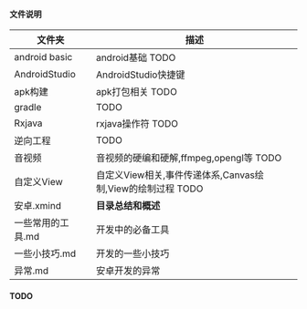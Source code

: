 #### 文件说明

| 文件夹| 描述 |
|--------|--------|
|  android basic     |   android基础 TODO    |
|  AndroidStudio     |   AndroidStudio快捷键     |
|  apk构建      |   apk打包相关 TODO   |
|  gradle    |   TODO   |
|  Rxjava    |  rxjava操作符 TODO     |
|  逆向工程    |   TODO    |
|  音视频    |  音视频的硬编和硬解,ffmpeg,opengl等   TODO  |
|  自定义View    |   自定义View相关,事件传递体系,Canvas绘制,View的绘制过程   TODO  |
|  安卓.xmind   |   **目录总结和概述**    |
|  一些常用的工具.md   |   开发中的必备工具    |
|  一些小技巧.md   |  开发的一些小技巧     |
|  异常.md   |   安卓开发的异常    |


#### TODO


